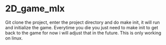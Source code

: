 # 2D_game_mlx

Git clone the project, enter the project directory and do make init, it will run and initialize the game. Everytime you die you just 
need to make init to get back to the game for now i will adjust that in the future. This is only working on linux.
